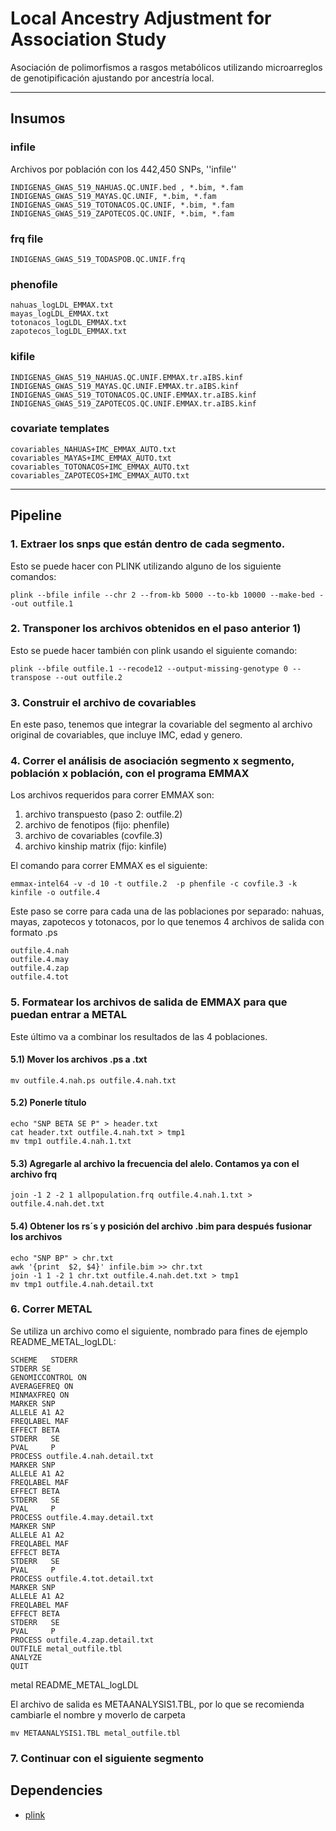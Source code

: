 # Local Ancestry Adjustment for Association Study

Asociación de polimorfismos a rasgos metabólicos utilizando
microarreglos de genotipificación ajustando por ancestría local.


***

## Insumos

### infile
Archivos por población con los 442,450 SNPs, ''infile''

    INDIGENAS_GWAS_519_NAHUAS.QC.UNIF.bed , *.bim, *.fam
    INDIGENAS_GWAS_519_MAYAS.QC.UNIF, *.bim, *.fam
    INDIGENAS_GWAS_519_TOTONACOS.QC.UNIF, *.bim, *.fam
    INDIGENAS_GWAS_519_ZAPOTECOS.QC.UNIF, *.bim, *.fam

### frq file

    INDIGENAS_GWAS_519_TODASPOB.QC.UNIF.frq

### phenofile

    nahuas_logLDL_EMMAX.txt
    mayas_logLDL_EMMAX.txt
    totonacos_logLDL_EMMAX.txt
    zapotecos_logLDL_EMMAX.txt

### kifile

    INDIGENAS_GWAS_519_NAHUAS.QC.UNIF.EMMAX.tr.aIBS.kinf
    INDIGENAS_GWAS_519_MAYAS.QC.UNIF.EMMAX.tr.aIBS.kinf
    INDIGENAS_GWAS_519_TOTONACOS.QC.UNIF.EMMAX.tr.aIBS.kinf
    INDIGENAS_GWAS_519_ZAPOTECOS.QC.UNIF.EMMAX.tr.aIBS.kinf

### covariate templates

    covariables_NAHUAS+IMC_EMMAX_AUTO.txt
    covariables_MAYAS+IMC_EMMAX_AUTO.txt
    covariables_TOTONACOS+IMC_EMMAX_AUTO.txt
    covariables_ZAPOTECOS+IMC_EMMAX_AUTO.txt




***



## Pipeline

### 1. Extraer los snps que están dentro de cada segmento. 


Esto se puede hacer con PLINK utilizando alguno de los siguiente comandos:

    plink --bfile infile --chr 2 --from-kb 5000 --to-kb 10000 --make-bed --out outfile.1

### 2. Transponer los archivos obtenidos en el paso anterior 1)


Esto se puede hacer también con plink usando el siguiente comando: 

    plink --bfile outfile.1 --recode12 --output-missing-genotype 0 --transpose --out outfile.2

### 3. Construir el archivo de covariables


En este paso, tenemos que integrar la covariable del segmento al
archivo original de covariables, que incluye IMC, edad y genero.

### 4. Correr el análisis de asociación segmento x segmento, población x población, con el programa EMMAX


Los archivos requeridos para correr EMMAX son:

1. archivo transpuesto (paso 2: outfile.2)
2. archivo de fenotipos (fijo: phenfile)
3. archivo de covariables (covfile.3)
4. archivo kinship matrix (fijo: kinfile)

El comando para correr EMMAX es el siguiente:

    emmax-intel64 -v -d 10 -t outfile.2  -p phenfile -c covfile.3 -k kinfile -o outfile.4

Este paso se corre para cada una de las poblaciones por separado:
nahuas, mayas, zapotecos y totonacos, por lo que tenemos 4 archivos de
salida con formato .ps

    outfile.4.nah
    outfile.4.may
    outfile.4.zap
    outfile.4.tot

### 5. Formatear los archivos de salida de EMMAX para que puedan entrar a METAL

Este último va a combinar los resultados de las 4 poblaciones.

#### 5.1) Mover los archivos .ps a .txt

    mv outfile.4.nah.ps outfile.4.nah.txt

#### 5.2) Ponerle título

    echo "SNP BETA SE P" > header.txt
    cat header.txt outfile.4.nah.txt > tmp1
    mv tmp1 outfile.4.nah.1.txt

#### 5.3) Agregarle al archivo la frecuencia del alelo. Contamos ya con el archivo frq

    join -1 2 -2 1 allpopulation.frq outfile.4.nah.1.txt > outfile.4.nah.det.txt

#### 5.4) Obtener los rs´s y posición del archivo .bim para después fusionar los archivos

    echo "SNP BP" > chr.txt
    awk '{print  $2, $4}' infile.bim >> chr.txt
    join -1 1 -2 1 chr.txt outfile.4.nah.det.txt > tmp1
    mv tmp1 outfile.4.nah.detail.txt 



### 6. Correr METAL

Se utiliza un archivo como el siguiente, nombrado para fines de
ejemplo README_METAL_logLDL:

    SCHEME   STDERR
    STDERR SE
    GENOMICCONTROL ON
    AVERAGEFREQ ON
    MINMAXFREQ ON
    MARKER SNP
    ALLELE A1 A2
    FREQLABEL MAF
    EFFECT BETA
    STDERR   SE
    PVAL     P
    PROCESS outfile.4.nah.detail.txt
    MARKER SNP
    ALLELE A1 A2
    FREQLABEL MAF
    EFFECT BETA
    STDERR   SE
    PVAL     P
    PROCESS outfile.4.may.detail.txt
    MARKER SNP
    ALLELE A1 A2
    FREQLABEL MAF
    EFFECT BETA
    STDERR   SE
    PVAL     P
    PROCESS outfile.4.tot.detail.txt 
    MARKER SNP
    ALLELE A1 A2
    FREQLABEL MAF
    EFFECT BETA
    STDERR   SE
    PVAL     P
    PROCESS outfile.4.zap.detail.txt 
    OUTFILE metal_outfile.tbl
    ANALYZE
    QUIT

metal README_METAL_logLDL

El archivo de salida es METAANALYSIS1.TBL, por lo que se recomienda
cambiarle el nombre y moverlo de carpeta

    mv METAANALYSIS1.TBL metal_outfile.tbl

### 7. Continuar con el siguiente segmento




## Dependencies

- [plink](http://pngu.mgh.harvard.edu/~purcell/plink/)
